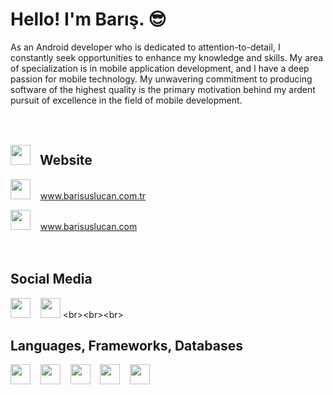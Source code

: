 # Hello! I'm Barış. 😎

As an Android developer who is dedicated to attention-to-detail, I constantly seek opportunities to enhance my knowledge and skills. My area of specialization is in mobile application development, and I have a deep passion for mobile technology. My unwavering commitment to producing software of the highest quality is the primary motivation behind my ardent pursuit of excellence in the field of mobile development.
<br><br><br>


## <img src="https://raw.githubusercontent.com/brsuslcn/about-me/main/assets/icons/website.png" width="32" height="32"> &nbsp; Website 

<img src="https://raw.githubusercontent.com/brsuslcn/about-me/main/assets/icons/TR.png" width="32" height="32"> &nbsp;&nbsp; www.barisuslucan.com.tr 

<img src="https://raw.githubusercontent.com/brsuslcn/about-me/main/assets/icons/RO.png" width="32" height="32"> &nbsp;&nbsp; www.barisuslucan.com 
<br><br><br>

## **Social Media**

[<img src="https://raw.githubusercontent.com/brsuslcn/about-me/main/assets/icons/insta.png" width="32" height="32">](https://www.instagram.com/brsuslcn/) &nbsp;&nbsp; [<img src="https://raw.githubusercontent.com/brsuslcn/about-me/main/assets/icons/linkdin.png" width="32" height="32">]([https://www.instagram.com/brsuslcn/](https://www.linkedin.com/in/brsuslcn/))
<br><br><br>

## **Languages, Frameworks, Databases**

<img src="https://raw.githubusercontent.com/brsuslcn/about-me/main/assets/icons/kotlin.png" width="32" height="32"> &nbsp;&nbsp; <img src="https://raw.githubusercontent.com/brsuslcn/about-me/main/assets/icons/flutter-.png" width="32" height="32"> &nbsp;&nbsp; <img src="https://raw.githubusercontent.com/brsuslcn/about-me/main/assets/icons/node-js.jpg" width="32" height="32"> &nbsp;&nbsp; <img src="https://raw.githubusercontent.com/brsuslcn/about-me/main/assets/icons/wordpress.png" width="32" height="32"> &nbsp;&nbsp; <img src="https://raw.githubusercontent.com/brsuslcn/about-me/main/assets/icons/sql.png" width="32" height="32">



